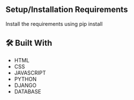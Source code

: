 ## Setup/Installation Requirements

Install the requirements using pip install

## 🛠 Built With

* HTML
* CSS
* JAVASCRIPT
* PYTHON
* DJANGO
* DATABASE 
